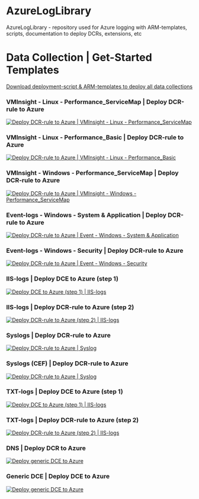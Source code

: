 # AzureLogLibrary
 AzureLogLibrary - repository used for Azure logging with ARM-templates, scripts, documentation to deploy DCRs, extensions, etc

# Data Collection | Get-Started Templates

[Download deployment-script & ARM-templates to deploy all data collections](https://github.com/KnudsenMorten/AzureLogLibrary/archive/refs/heads/main.zip)  

### VMInsight - Linux - Performance_ServiceMap | Deploy DCR-rule to Azure
[![Deploy DCR-rule to Azure | VMInsight - Linux - Performance_ServiceMap](https://aka.ms/deploytoazurebutton)](https://portal.azure.com/#create/Microsoft.Template/uri/https%3A%2F%2Fraw.githubusercontent.com%2FKnudsenMorten%2FAzureLogLibrary%2Fmain%2FDataCollection%2Fvminsight%2Fdcr-linux-vmhealth-performance_servicemap.json)

### VMInsight - Linux - Performance_Basic | Deploy DCR-rule to Azure
[![Deploy DCR-rule to Azure | VMInsight - Linux - Performance_Basic](https://aka.ms/deploytoazurebutton)](https://portal.azure.com/#create/Microsoft.Template/uri/https%3A%2F%2Fraw.githubusercontent.com%2FKnudsenMorten%2FAzureLogLibrary%2Fmain%2FDataCollection%2Fvminsight%2Fdcr-linux-vmhealth-performance_basic.json)

### VMInsight - Windows - Performance_ServiceMap | Deploy DCR-rule to Azure
[![Deploy DCR-rule to Azure | VMInsight - Windows - Performance_ServiceMap](https://aka.ms/deploytoazurebutton)](https://portal.azure.com/#create/Microsoft.Template/uri/https%3A%2F%2Fraw.githubusercontent.com%2FKnudsenMorten%2FAzureLogLibrary%2Fmain%2FDataCollection%2Fvminsight%2Fdcr-windows-vmhealth-performance_servicemap.json)

### Event-logs - Windows - System & Application | Deploy DCR-rule to Azure
[![Deploy DCR-rule to Azure | Event - Windows - System & Application](https://aka.ms/deploytoazurebutton)](https://portal.azure.com/#create/Microsoft.Template/uri/https%3A%2F%2Fraw.githubusercontent.com%2FKnudsenMorten%2FAzureLogLibrary%2Fmain%2FDataCollection%2Fevent-logs%2Fdcr-windows-vmhealth-events-system_application.json)

### Event-logs - Windows - Security | Deploy DCR-rule to Azure
[![Deploy DCR-rule to Azure | Event - Windows - Security](https://aka.ms/deploytoazurebutton)](https://portal.azure.com/#create/Microsoft.Template/uri/https%3A%2F%2Fraw.githubusercontent.com%2FKnudsenMorten%2FAzureLogLibrary%2Fmain%2FDataCollection%2Fevent-logs%2Fdcr-windows-vmhealth-events-security.json)

### IIS-logs | Deploy DCE to Azure (step 1)
[![Deploy DCE to Azure (step 1) | IIS-logs](https://aka.ms/deploytoazurebutton)](https://portal.azure.com/#create/Microsoft.Template/uri/https%3A%2F%2Fraw.githubusercontent.com%2FKnudsenMorten%2FAzureLogLibrary%2Fmain%2FDataCollection%2Fiis-logs%2Fdce-iis-logs.json)

### IIS-logs | Deploy DCR-rule to Azure (step 2)
[![Deploy DCR-rule to Azure (step 2) | IIS-logs](https://aka.ms/deploytoazurebutton)](https://portal.azure.com/#create/Microsoft.Template/uri/https%3A%2F%2Fraw.githubusercontent.com%2FKnudsenMorten%2FAzureLogLibrary%2Fmain%2FDataCollection%2Fiis-logs%2Fdcr-windows-vmhealth-iis-logs-W3SVCx.json)

### Syslogs | Deploy DCR-rule to Azure
[![Deploy DCR-rule to Azure | Syslog](https://aka.ms/deploytoazurebutton)](https://portal.azure.com/#create/Microsoft.Template/uri/https%3A%2F%2Fraw.githubusercontent.com%2FKnudsenMorten%2FAzureLogLibrary%2Fmain%2FDataCollection%2Fsyslog%2Fdcr-linux-sentinel-forwarder-syslog.json)

### Syslogs (CEF) | Deploy DCR-rule to Azure
[![Deploy DCR-rule to Azure | Syslog](https://aka.ms/deploytoazurebutton)](https://portal.azure.com/#create/Microsoft.Template/uri/https%3A%2F%2Fraw.githubusercontent.com%2FKnudsenMorten%2FAzureLogLibrary%2Fmain%2FDataCollection%2Fsyslog_cef%2Fdcr-linux-sentinel-forwarder-syslog_cef.json)

### TXT-logs | Deploy DCE to Azure (step 1)
[![Deploy DCE to Azure (step 1) | IIS-logs](https://aka.ms/deploytoazurebutton)](https://portal.azure.com/#create/Microsoft.Template/uri/https%3A%2F%2Fraw.githubusercontent.com%2FKnudsenMorten%2FAzureLogLibrary%2Fmain%2FDataCollection%2Ftxt-logs%2Fdce-txt-logs.json)

### TXT-logs | Deploy DCR-rule to Azure (step 2)
[![Deploy DCR-rule to Azure (step 2) | IIS-logs](https://aka.ms/deploytoazurebutton)](https://portal.azure.com/#create/Microsoft.Template/uri/https%3A%2F%2Fraw.githubusercontent.com%2FKnudsenMorten%2FAzureLogLibrary%2Fmain%2FDataCollection%2Ftxt-logs%2Fdcr-txt-logs.json)

### DNS | Deploy DCR to Azure

[![Deploy generic DCE to Azure](https://aka.ms/deploytoazurebutton)](https://portal.azure.com/#create/Microsoft.Template/uri/https%3A%2F%2Fraw.githubusercontent.com%2FKnudsenMorten%2FAzureLogLibrary%2Fmain%2FDataCollection%2Fdns%2Fdcr-dns-logs.json)

### Generic DCE | Deploy DCE to Azure
[![Deploy generic DCE to Azure](https://aka.ms/deploytoazurebutton)](https://portal.azure.com/#create/Microsoft.Template/uri/https%3A%2F%2Fraw.githubusercontent.com%2FKnudsenMorten%2FAzureLogLibrary%2Fmain%2FDataCollection%2Fdce-generic%2Fdce.json)

